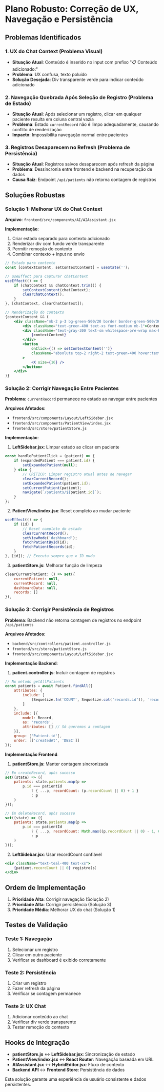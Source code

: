 # Plano Robusto: Correção de UX, Navegação e Persistência

## Problemas Identificados

### 1. UX do Chat Context (Problema Visual)
- **Situação Atual**: Conteúdo é inserido no input com prefixo "📋 Conteúdo adicionado:"
- **Problema**: UX confusa, texto poluído
- **Solução Desejada**: Div transparente verde para indicar conteúdo adicionado

### 2. Navegação Quebrada Após Seleção de Registro (Problema de Estado)
- **Situação Atual**: Após selecionar um registro, clicar em qualquer paciente resulta em coluna central vazia
- **Problema**: Estado `currentRecord` não é limpo adequadamente, causando conflito de renderização
- **Impacto**: Impossibilita navegação normal entre pacientes

### 3. Registros Desaparecem no Refresh (Problema de Persistência)
- **Situação Atual**: Registros salvos desaparecem após refresh da página
- **Problema**: Dessincronia entre frontend e backend na recuperação de dados
- **Causa Raiz**: Endpoint `/api/patients` não retorna contagem de registros

## Soluções Robustas

### Solução 1: Melhorar UX do Chat Context

**Arquivo**: `frontend/src/components/AI/AIAssistant.jsx`

**Implementação**:
1. Criar estado separado para contexto adicionado
2. Renderizar div com fundo verde transparente
3. Permitir remoção do contexto
4. Combinar contexto + input no envio

```jsx
// Estado para contexto
const [contextContent, setContextContent] = useState('');

// useEffect para capturar chatContext
useEffect(() => {
    if (chatContext && chatContext.trim()) {
        setContextContent(chatContext);
        clearChatContext();
    }
}, [chatContext, clearChatContext]);

// Renderização do contexto
{contextContent && (
    <div className="mb-2 p-3 bg-green-500/20 border border-green-500/30 rounded-lg relative">
        <div className="text-green-400 text-xs font-medium mb-1">Conteúdo Adicionado</div>
        <div className="text-gray-300 text-sm whitespace-pre-wrap max-h-32 overflow-y-auto pr-6">
            {contextContent}
        </div>
        <button 
            onClick={() => setContextContent('')}
            className="absolute top-2 right-2 text-green-400 hover:text-white"
        >
            <X size={16} />
        </button>
    </div>
)}
```

### Solução 2: Corrigir Navegação Entre Pacientes

**Problema**: `currentRecord` permanece no estado ao navegar entre pacientes

**Arquivos Afetados**:
- `frontend/src/components/Layout/LeftSidebar.jsx`
- `frontend/src/components/PatientView/index.jsx`
- `frontend/src/store/patientStore.js`

**Implementação**:

1. **LeftSidebar.jsx**: Limpar estado ao clicar em paciente
```jsx
const handlePatientClick = (patient) => {
    if (expandedPatient === patient.id) {
        setExpandedPatient(null);
    } else {
        // CRÍTICO: Limpar registro atual antes de navegar
        clearCurrentRecord();
        setExpandedPatient(patient.id);
        setCurrentPatient(patient);
        navigate(`/patients/${patient.id}`);
    }
};
```

2. **PatientView/index.jsx**: Reset completo ao mudar paciente
```jsx
useEffect(() => {
    if (id) {
        // Reset completo do estado
        clearCurrentRecord();
        setViewMode('dashboard');
        fetchPatientById(id);
        fetchPatientRecords(id);
    }
}, [id]); // Executa sempre que o ID muda
```

3. **patientStore.js**: Melhorar função de limpeza
```javascript
clearCurrentPatient: () => set({ 
    currentPatient: null, 
    currentRecord: null,
    dashboardData: null,
    records: []
}),
```

### Solução 3: Corrigir Persistência de Registros

**Problema**: Backend não retorna contagem de registros no endpoint `/api/patients`

**Arquivos Afetados**:
- `backend/src/controllers/patient.controller.js`
- `frontend/src/store/patientStore.js`
- `frontend/src/components/Layout/LeftSidebar.jsx`

**Implementação Backend**:

1. **patient.controller.js**: Incluir contagem de registros
```javascript
// No método getAllPatients
const patients = await Patient.findAll({
    attributes: {
        include: [
            [Sequelize.fn('COUNT', Sequelize.col('records.id')), 'recordCount']
        ]
    },
    include: [{
        model: Record,
        as: 'records',
        attributes: [] // Só queremos a contagem
    }],
    group: ['Patient.id'],
    order: [['createdAt', 'DESC']]
});
```

**Implementação Frontend**:

1. **patientStore.js**: Manter contagem sincronizada
```javascript
// Em createRecord, após sucesso
set((state) => ({
    patients: state.patients.map(p => 
        p.id === patientId 
            ? { ...p, recordCount: (p.recordCount || 0) + 1 }
            : p
    )
}));

// Em deleteRecord, após sucesso
set((state) => ({
    patients: state.patients.map(p => 
        p.id === patientId 
            ? { ...p, recordCount: Math.max((p.recordCount || 0) - 1, 0) }
            : p
    )
}));
```

2. **LeftSidebar.jsx**: Usar recordCount confiável
```jsx
<div className="text-teal-400 text-xs">
    {patient.recordCount || 0} registro(s)
</div>
```

## Ordem de Implementação

1. **Prioridade Alta**: Corrigir navegação (Solução 2)
2. **Prioridade Alta**: Corrigir persistência (Solução 3)
3. **Prioridade Média**: Melhorar UX do chat (Solução 1)

## Testes de Validação

### Teste 1: Navegação
1. Selecionar um registro
2. Clicar em outro paciente
3. Verificar se dashboard é exibido corretamente

### Teste 2: Persistência
1. Criar um registro
2. Fazer refresh da página
3. Verificar se contagem permanece

### Teste 3: UX Chat
1. Adicionar conteúdo ao chat
2. Verificar div verde transparente
3. Testar remoção do contexto

## Hooks de Integração

- **patientStore.js** ↔ **LeftSidebar.jsx**: Sincronização de estado
- **PatientView/index.jsx** ↔ **React Router**: Navegação baseada em URL
- **AIAssistant.jsx** ↔ **HybridEditor.jsx**: Fluxo de contexto
- **Backend API** ↔ **Frontend Store**: Persistência de dados

Esta solução garante uma experiência de usuário consistente e dados persistentes.
